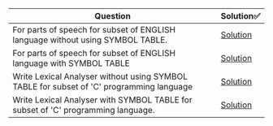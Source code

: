 

| Question | Solution✅
---|---
For parts of speech for subset of ENGLISH language without using SYMBOL TABLE.|[Solution]()
For parts of speech for subset of ENGLISH language with SYMBOL TABLE | [Solution]()
Write Lexical Analyser without using SYMBOL TABLE for subset of 'C' programming language | [Solution]()
Write Lexical Analyser with SYMBOL TABLE for subset of 'C' programming language. | [Solution]()
